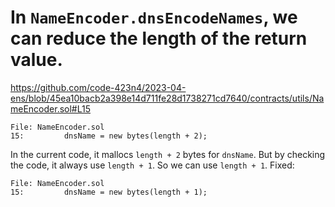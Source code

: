 # In `NameEncoder.dnsEncodeNames`, we can reduce the length of the return value.
https://github.com/code-423n4/2023-04-ens/blob/45ea10bacb2a398e14d711fe28d1738271cd7640/contracts/utils/NameEncoder.sol#L15
``` solidity
File: NameEncoder.sol
15:         dnsName = new bytes(length + 2);
```
In the current code, it mallocs `length + 2` bytes for `dnsName`.
But by checking the code, it always use `length + 1`.
So we can use `length + 1`.
Fixed:
``` solidity
File: NameEncoder.sol
15:         dnsName = new bytes(length + 1);
```
